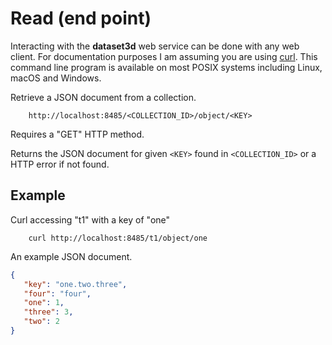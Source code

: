 
Read (end point)
================

Interacting with the __dataset3d__ web service can be done with any web client. For documentation purposes I am assuming you are using [curl](https://curl.se/). This command line program is available on most POSIX systems including Linux, macOS and Windows.

Retrieve a JSON document from a collection.

~~~
    http://localhost:8485/<COLLECTION_ID>/object/<KEY>
~~~

Requires a "GET" HTTP method.

Returns the JSON document for given `<KEY>` found in `<COLLECTION_ID>` or a HTTP error if not found.

Example
-------

Curl accessing "t1" with a key of "one"

~~~shell
    curl http://localhost:8485/t1/object/one
~~~

An example JSON document.

~~~json
{
   "key": "one.two.three",
   "four": "four",
   "one": 1,
   "three": 3,
   "two": 2
}
~~~

